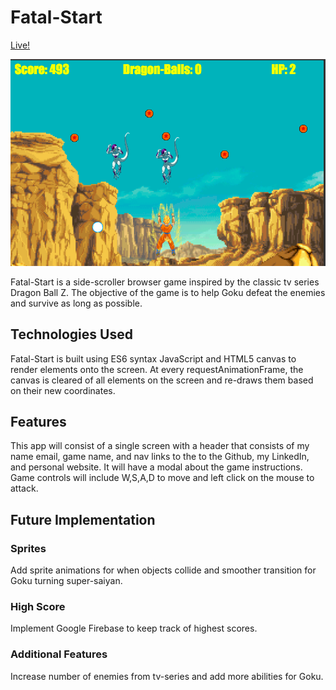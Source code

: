 # Fatal-Start  
[Live!](http://fatal-start.jonahn.io/)

![alt text](https://github.com/jonathanahn95/Fatal-Start/blob/master/assets/git_pic.png "Logo Title Text 1")

Fatal-Start is a side-scroller browser game inspired by the classic tv series Dragon Ball Z. The objective of the game is to help Goku defeat the enemies and survive as long as possible.

## Technologies Used
Fatal-Start is built using ES6 syntax JavaScript and HTML5 canvas to render elements onto the screen. At every requestAnimationFrame, the canvas is cleared of all elements on the screen and re-draws them based on their new coordinates.


## Features
This app will consist of a single screen with a header that consists of my name email, game name, and nav links to the 
to the Github, my LinkedIn, and personal website. It will have a modal about the game instructions. Game controls will include W,S,A,D to move and left click on the mouse to attack.

## Future Implementation

### Sprites
Add sprite animations for when objects collide and smoother transition for Goku turning super-saiyan.

### High Score
Implement Google Firebase to keep track of highest scores.

### Additional Features
Increase number of enemies from tv-series and add more abilities for Goku.

